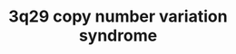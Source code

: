---
annotations:
- id: DOID:150
  parent: disease of mental health
  type: Disease Ontology
  value: disease of mental health
- id: DOID:0060459
  parent: genetic disease
  type: Disease Ontology
  value: chromosome 3q29 microduplication syndrome
- id: PW:0000013
  parent: disease pathway
  type: Pathway Ontology
  value: disease pathway
- id: DOID:0080014
  parent: genetic disease
  type: Disease Ontology
  value: chromosomal disease
- id: DOID:0060419
  parent: genetic disease
  type: Disease Ontology
  value: chromosome 3q29 microdeletion syndrome
authors:
- Fehrhart
- Egonw
- Marvin M2
citedin:
- link: PMC9138293
description: "3q29 copy number variation (duplication or deletion) is a rare genetic
  condition that results in a variety of psychiatric problems. The genes on the red
  DNA strand represents the deleted, or duplicated, region. The downstream effects
  and interaction partners of the different genes are shown according to available
  knowledge. The breakpoints (chr3:195,788,299 – 197,033,296, GRCh37/hg19) are defined
  as given in Cox and Butler\tPMID: 25714563."
last-edited: 2021-03-11
ndex: 5e64c67f-8b71-11eb-9e72-0ac135e8bacf
organisms:
- Homo sapiens
redirect_from:
- /index.php/Pathway:WP4906
- /instance/WP4906
- /instance/WP4906_rr123416
revision: r123416
schema-jsonld:
- '@context': https://schema.org/
  '@id': https://wikipathways.github.io/pathways/WP4906.html
  '@type': Dataset
  creator:
    '@type': Organization
    name: WikiPathways
  description: "3q29 copy number variation (duplication or deletion) is a rare genetic
    condition that results in a variety of psychiatric problems. The genes on the
    red DNA strand represents the deleted, or duplicated, region. The downstream effects
    and interaction partners of the different genes are shown according to available
    knowledge. The breakpoints (chr3:195,788,299 – 197,033,296, GRCh37/hg19) are defined
    as given in Cox and Butler\tPMID: 25714563."
  keywords:
  - ' '
  - ADAM10
  - AKT1
  - BRINP1
  - CASP7
  - CDP-choline(1−)
  - CEP19
  - CEP350
  - CTP4−
  - Choline phosphate(1−)
  - CoA
  - DLG1
  - DYNC2H1
  - DYNC2LI1
  - DYNLL1
  - DYNLL2
  - DYNLRB1
  - DYNLRB2
  - DYNLT1
  - DYNLT3
  - Digoxin
  - Diphosphate(3−)
  - Estrone sulfate
  - FBXO45
  - FBXW7
  - FGFR1OP
  - FNDC8
  - FRAX1036
  - Fe2+
  - GRIA1
  - HAMP
  - HFE
  - HIF1A
  - JUN
  - L-cysteine residueof a protein
  - L-serine residue
  - MAD2L1BP
  - MCRS1
  - MELTF
  - MYC
  - MYCBP2
  - NCBP1
  - NCBP2
  - NF2
  - NRROS
  - PAK2
  - PCYT1A
  - PIGM
  - PIGX
  - PIGZ
  - PIK3R3
  - PXN
  - Prostaglandin E2
  - RABL2B
  - RN7SL434P
  - RN7SL738P
  - RNF168
  - RNF8
  - RNU2-11P
  - RNU4-89P
  - RNU6-1279P
  - RNU6-42P
  - RNU6-646P
  - RNU6-910P
  - RNU7-18P
  - RPS29P3
  - RPSAP69
  - S-palmitoyl-L-cysteine residueof a protein
  - SDHAP1
  - SENP5
  - SIRT1
  - SLC40A1
  - SLC51A
  - SLC51B
  - SMCO1
  - STAT5A
  - STAT5B
  - TCTEX1D2
  - TF
  - TFRC
  - TGFB1
  - TM4SF19
  - Taurocholic acid
  - UBE2N
  - UBXN7
  - WDR34
  - WDR53
  - WDR60
  - ZDHHC19
  - ZNF76
  - palmitoyl-CoA(4−)
  license: CC0
  name: 3q29 copy number variation syndrome
seo: CreativeWork
title: 3q29 copy number variation syndrome
wpid: WP4906
---